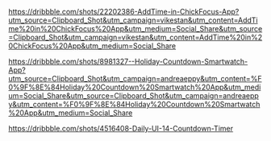 https://dribbble.com/shots/22202386-AddTime-in-ChickFocus-App?utm_source=Clipboard_Shot&utm_campaign=vikestan&utm_content=AddTime%20in%20ChickFocus%20App&utm_medium=Social_Share&utm_source=Clipboard_Shot&utm_campaign=vikestan&utm_content=AddTime%20in%20ChickFocus%20App&utm_medium=Social_Share 

https://dribbble.com/shots/8981327--Holiday-Countdown-Smartwatch-App?utm_source=Clipboard_Shot&utm_campaign=andreaeppy&utm_content=%F0%9F%8E%84Holiday%20Countdown%20Smartwatch%20App&utm_medium=Social_Share&utm_source=Clipboard_Shot&utm_campaign=andreaeppy&utm_content=%F0%9F%8E%84Holiday%20Countdown%20Smartwatch%20App&utm_medium=Social_Share


https://dribbble.com/shots/4516408-Daily-UI-14-Countdown-Timer